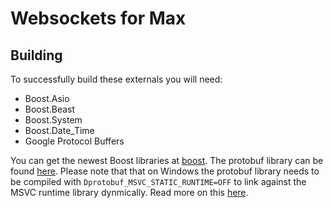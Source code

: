 # Websockets for Max

## Building
To successfully build  these externals you will need:
- Boost.Asio
- Boost.Beast
- Boost.System
- Boost.Date_Time
- Google Protocol Buffers

You can get the newest Boost libraries at [boost](http://boost.org). The protobuf library can be found [here](https://developers.google.com/protocol-buffers/). Please note that that on Windows the protobuf library needs to be compiled with `Dprotobuf_MSVC_STATIC_RUNTIME=OFF` to link against the MSVC runtime library dynmically. Read more on this [here](https://stackoverflow.com/questions/35116437/errors-when-linking-to-protobuf-3-on-ms-visual-c). 